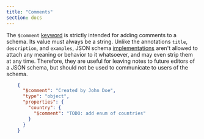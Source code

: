 ```yaml
---
title: "Comments"
section: docs
---
```


<Star label="New in draft 7" />

The `$comment` [keyword](../../learn/glossary#keyword) is strictly intended for adding comments to a
schema. Its value must always be a string. Unlike the annotations
`title`, `description`, and `examples`, JSON schema [implementations](../../learn/glossary#implementation)
aren\'t allowed to attach any meaning or behavior to it whatsoever, and
may even strip them at any time. Therefore, they are useful for leaving
notes to future editors of a JSON schema, but should not be used to
communicate to users of the schema.

```json
    {
      "$comment": "Created by John Doe",
      "type": "object",
      "properties": {
        "country": {
          "$comment": "TODO: add enum of countries"
        }
      }
    }
```

